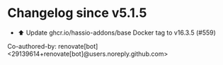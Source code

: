 # Changelog since v5.1.5
- ⬆️ Update ghcr.io/hassio-addons/base Docker tag to v16.3.5 (#559)

Co-authored-by: renovate[bot] <29139614+renovate[bot]@users.noreply.github.com> 
